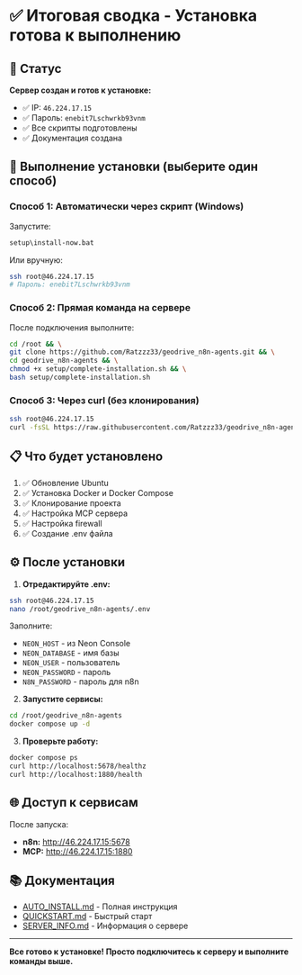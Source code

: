 # ✅ Итоговая сводка - Установка готова к выполнению

## 🎯 Статус

**Сервер создан и готов к установке:**
- ✅ IP: `46.224.17.15`
- ✅ Пароль: `enebit7Lschwrkb93vnm`
- ✅ Все скрипты подготовлены
- ✅ Документация создана

## 🚀 Выполнение установки (выберите один способ)

### Способ 1: Автоматически через скрипт (Windows)

Запустите:
```cmd
setup\install-now.bat
```

Или вручную:
```bash
ssh root@46.224.17.15
# Пароль: enebit7Lschwrkb93vnm
```

### Способ 2: Прямая команда на сервере

После подключения выполните:
```bash
cd /root && \
git clone https://github.com/Ratzzz33/geodrive_n8n-agents.git && \
cd geodrive_n8n-agents && \
chmod +x setup/complete-installation.sh && \
bash setup/complete-installation.sh
```

### Способ 3: Через curl (без клонирования)

```bash
ssh root@46.224.17.15
curl -fsSL https://raw.githubusercontent.com/Ratzzz33/geodrive_n8n-agents/master/setup/complete-installation.sh | bash
```

## 📋 Что будет установлено

1. ✅ Обновление Ubuntu
2. ✅ Установка Docker и Docker Compose
3. ✅ Клонирование проекта
4. ✅ Настройка MCP сервера
5. ✅ Настройка firewall
6. ✅ Создание .env файла

## ⚙️ После установки

1. **Отредактируйте .env:**
```bash
ssh root@46.224.17.15
nano /root/geodrive_n8n-agents/.env
```

Заполните:
- `NEON_HOST` - из Neon Console
- `NEON_DATABASE` - имя базы
- `NEON_USER` - пользователь
- `NEON_PASSWORD` - пароль
- `N8N_PASSWORD` - пароль для n8n

2. **Запустите сервисы:**
```bash
cd /root/geodrive_n8n-agents
docker compose up -d
```

3. **Проверьте работу:**
```bash
docker compose ps
curl http://localhost:5678/healthz
curl http://localhost:1880/health
```

## 🌐 Доступ к сервисам

После запуска:
- **n8n:** http://46.224.17.15:5678
- **MCP:** http://46.224.17.15:1880

## 📚 Документация

- [AUTO_INSTALL.md](AUTO_INSTALL.md) - Полная инструкция
- [QUICKSTART.md](QUICKSTART.md) - Быстрый старт
- [SERVER_INFO.md](SERVER_INFO.md) - Информация о сервере

---

**Все готово к установке! Просто подключитесь к серверу и выполните команды выше.**

